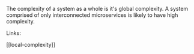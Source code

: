 The complexity of a system as a whole is it's global complexity. A system comprised of only interconnected microservices is likely to have high complexity.

Links:

[[local-complexity]]
